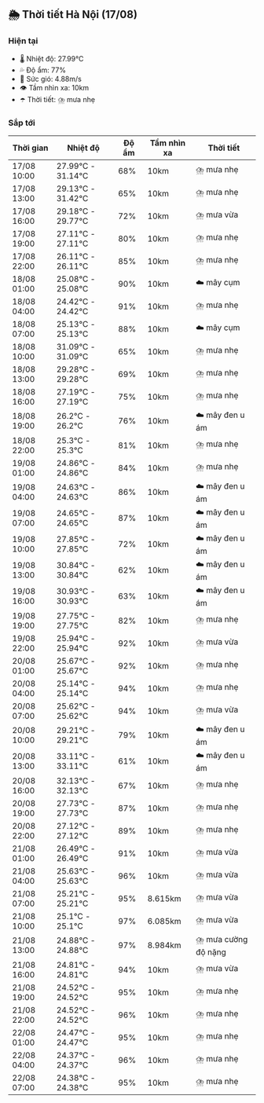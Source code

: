 ## 🌦️ Thời tiết Hà Nội (17/08)

### Hiện tại

- 🌡️ Nhiệt độ: 27.99℃
- 💦 Độ ẩm: 77%
- 💨 Sức gió: 4.88m/s
- 👁️ Tầm nhìn xa: 10km
- ☂️ Thời tiết: ⛈️ mưa nhẹ

### Sắp tới

| Thời gian | Nhiệt độ | Độ ẩm | Tầm nhìn xa | Thời tiết |
| --- | --- | --- | --- | --- |
| 17/08 10:00 | 27.99℃ - 31.14℃ | 68% | 10km | ⛈️ mưa nhẹ |
| 17/08 13:00 | 29.13℃ - 31.42℃ | 65% | 10km | ⛈️ mưa nhẹ |
| 17/08 16:00 | 29.18℃ - 29.77℃ | 72% | 10km | ⛈️ mưa vừa |
| 17/08 19:00 | 27.11℃ - 27.11℃ | 80% | 10km | ⛈️ mưa nhẹ |
| 17/08 22:00 | 26.11℃ - 26.11℃ | 85% | 10km | ⛈️ mưa nhẹ |
| 18/08 01:00 | 25.08℃ - 25.08℃ | 90% | 10km | ☁️ mây cụm |
| 18/08 04:00 | 24.42℃ - 24.42℃ | 91% | 10km | ⛈️ mưa nhẹ |
| 18/08 07:00 | 25.13℃ - 25.13℃ | 88% | 10km | ☁️ mây cụm |
| 18/08 10:00 | 31.09℃ - 31.09℃ | 65% | 10km | ⛈️ mưa nhẹ |
| 18/08 13:00 | 29.28℃ - 29.28℃ | 69% | 10km | ⛈️ mưa nhẹ |
| 18/08 16:00 | 27.19℃ - 27.19℃ | 75% | 10km | ⛈️ mưa nhẹ |
| 18/08 19:00 | 26.2℃ - 26.2℃ | 76% | 10km | ☁️ mây đen u ám |
| 18/08 22:00 | 25.3℃ - 25.3℃ | 81% | 10km | ⛈️ mưa nhẹ |
| 19/08 01:00 | 24.86℃ - 24.86℃ | 84% | 10km | ⛈️ mưa nhẹ |
| 19/08 04:00 | 24.63℃ - 24.63℃ | 86% | 10km | ☁️ mây đen u ám |
| 19/08 07:00 | 24.65℃ - 24.65℃ | 87% | 10km | ☁️ mây đen u ám |
| 19/08 10:00 | 27.85℃ - 27.85℃ | 72% | 10km | ☁️ mây đen u ám |
| 19/08 13:00 | 30.84℃ - 30.84℃ | 62% | 10km | ☁️ mây đen u ám |
| 19/08 16:00 | 30.93℃ - 30.93℃ | 63% | 10km | ☁️ mây đen u ám |
| 19/08 19:00 | 27.75℃ - 27.75℃ | 82% | 10km | ⛈️ mưa nhẹ |
| 19/08 22:00 | 25.94℃ - 25.94℃ | 92% | 10km | ⛈️ mưa vừa |
| 20/08 01:00 | 25.67℃ - 25.67℃ | 92% | 10km | ⛈️ mưa nhẹ |
| 20/08 04:00 | 25.14℃ - 25.14℃ | 94% | 10km | ⛈️ mưa nhẹ |
| 20/08 07:00 | 25.62℃ - 25.62℃ | 94% | 10km | ⛈️ mưa vừa |
| 20/08 10:00 | 29.21℃ - 29.21℃ | 79% | 10km | ☁️ mây đen u ám |
| 20/08 13:00 | 33.11℃ - 33.11℃ | 61% | 10km | ☁️ mây đen u ám |
| 20/08 16:00 | 32.13℃ - 32.13℃ | 67% | 10km | ⛈️ mưa nhẹ |
| 20/08 19:00 | 27.73℃ - 27.73℃ | 87% | 10km | ⛈️ mưa nhẹ |
| 20/08 22:00 | 27.12℃ - 27.12℃ | 89% | 10km | ⛈️ mưa nhẹ |
| 21/08 01:00 | 26.49℃ - 26.49℃ | 91% | 10km | ⛈️ mưa vừa |
| 21/08 04:00 | 25.63℃ - 25.63℃ | 96% | 10km | ⛈️ mưa vừa |
| 21/08 07:00 | 25.21℃ - 25.21℃ | 95% | 8.615km | ⛈️ mưa vừa |
| 21/08 10:00 | 25.1℃ - 25.1℃ | 97% | 6.085km | ⛈️ mưa vừa |
| 21/08 13:00 | 24.88℃ - 24.88℃ | 97% | 8.984km | ⛈️ mưa cường độ nặng |
| 21/08 16:00 | 24.81℃ - 24.81℃ | 94% | 10km | ⛈️ mưa vừa |
| 21/08 19:00 | 24.52℃ - 24.52℃ | 95% | 10km | ⛈️ mưa nhẹ |
| 21/08 22:00 | 24.52℃ - 24.52℃ | 96% | 10km | ⛈️ mưa nhẹ |
| 22/08 01:00 | 24.47℃ - 24.47℃ | 95% | 10km | ⛈️ mưa nhẹ |
| 22/08 04:00 | 24.37℃ - 24.37℃ | 96% | 10km | ⛈️ mưa nhẹ |
| 22/08 07:00 | 24.38℃ - 24.38℃ | 95% | 10km | ⛈️ mưa nhẹ |

